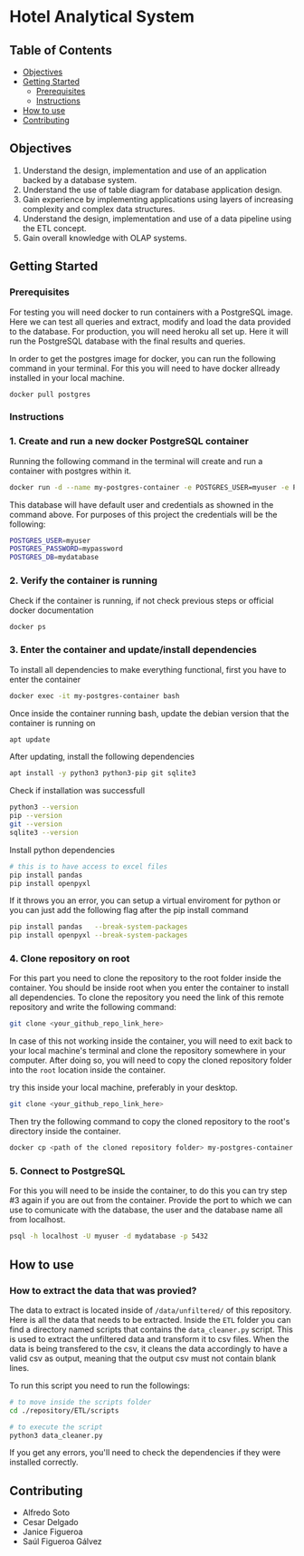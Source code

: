# Hotel Analytical System

## Table of Contents
- [Objectives](#objectives)
- [Getting Started](#getting-started)
  - [Prerequisites](#prerequisites)
  - [Instructions](#instructions)
- [How to use](#How-to-use)
- [Contributing](#contributing)

## Objectives
1. Understand the design, implementation and use of an application backed by a database system. 
2. Understand the use of table diagram for database application design.  
3. Gain experience by implementing applications using layers of increasing complexity and complex data structures. 
4. Understand the design, implementation and use of a data pipeline using the ETL concept. 
5. Gain overall knowledge with OLAP systems.

## Getting Started
### Prerequisites
For testing you will need docker to run containers with a PostgreSQL image. Here we can test all queries and
extract, modify and load the data provided to the database. For production, you will need heroku all set up.
Here it will run the PostgreSQL database with the final results and queries.

In order to get the postgres image for docker, you can run the following command in your terminal. For this
you will need to have docker allready installed in your local machine.
```
docker pull postgres
```

### Instructions

### 1. Create and run a new docker PostgreSQL container

Running the following command in the terminal will create and run a container with postgres within it.
```bash
docker run -d --name my-postgres-container -e POSTGRES_USER=myuser -e POSTGRES_PASSWORD=mypassword -e POSTGRES_DB=mydatabase -p 5432:5432 postgres
```

This database will have default user and credentials as showned in the command above. For purposes of this project the credentials
will be the following:
```bash
POSTGRES_USER=myuser
POSTGRES_PASSWORD=mypassword
POSTGRES_DB=mydatabase
```

### 2. Verify the container is running
Check if the container is running, if not check previous steps or official docker documentation
```bash
docker ps
```

### 3. Enter the container and update/install dependencies
To install all dependencies to make everything functional, first you have to enter the container
```bash
docker exec -it my-postgres-container bash
```

Once inside the container running bash, update the debian version that the container is running on
```bash
apt update
```

After updating, install the following dependencies
```bash
apt install -y python3 python3-pip git sqlite3 
```

Check if installation was successfull
```bash
python3 --version 
pip --version
git --version
sqlite3 --version 
```

Install python dependencies
```bash
# this is to have access to excel files
pip install pandas   
pip install openpyxl
```

If it throws you an error, you can setup a virtual enviroment for python
or you can just add the following flag after the pip install command
```bash
pip install pandas   --break-system-packages
pip install openpyxl --break-system-packages
```

### 4. Clone repository on root
For this part you need to clone the repository to the root folder inside the container.
You should be inside root when you enter the container to install all dependencies. To clone
the repository you need the link of this remote repository and write the following command:
```bash
git clone <your_github_repo_link_here>
```

In case of this not working inside the container, you will need to exit back to your local machine's terminal
and clone the repository somewhere in your computer. After doing so, you will need to copy the cloned repository folder
into the `root` location inside the container.

try this inside your local machine, preferably in your desktop.
```bash
git clone <your_github_repo_link_here>
```
Then try the following command to copy the cloned repository to the root's directory inside the container.
```bash
docker cp <path of the cloned repository folder> my-postgres-container:/
```

### 5. Connect to PostgreSQL
For this you will need to be inside the container, to do this you can try step #3 again if you are out
from the container. Provide the port to which we can use to comunicate with the database, the user and
the database name all from localhost.
```bash
psql -h localhost -U myuser -d mydatabase -p 5432
```

## How to use

### How to extract the data that was provied?

The data to extract is located inside of `/data/unfiltered/` of this repository. Here is all
the data that needs to be extracted. Inside the `ETL` folder you can find a directory named
scripts that contains the `data_cleaner.py` script. This is used to extract the unfiltered data
and transform it to csv files. When the data is being transfered to the csv, it cleans the data
accordingly to have a valid csv as output, meaning that the output csv must not contain blank
lines.

To run this script you need to run the followings:
```bash
# to move inside the scripts folder
cd ./repository/ETL/scripts

# to execute the script
python3 data_cleaner.py
```
If you get any errors, you'll need to check the dependencies if they were installed correctly.


## Contributing
- Alfredo Soto
- Cesar Delgado
- Janice Figueroa
- Saúl Figueroa Gálvez
